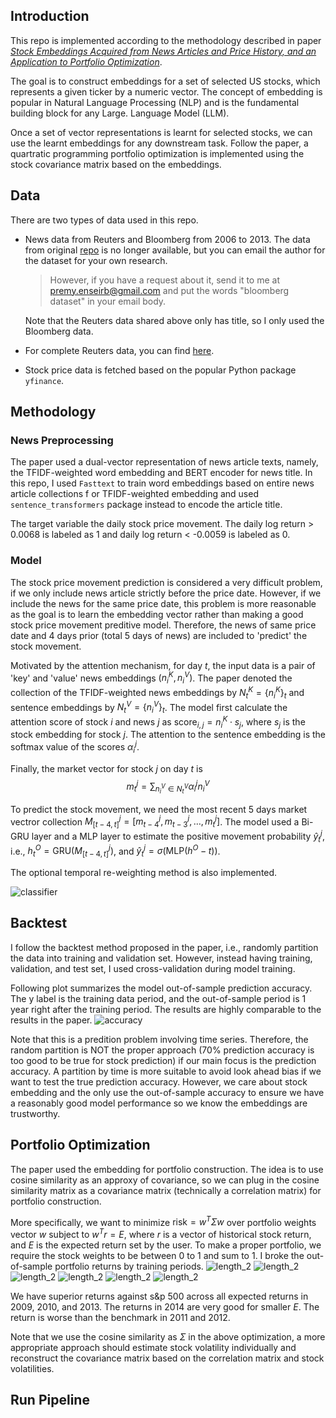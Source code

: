 ## Introduction
This repo is implemented according to the methodology described in paper [_Stock Embeddings Acquired from News Articles and Price History, and an Application to Portfolio Optimization_](https://aclanthology.org/2020.acl-main.307/).

The goal is to construct embeddings for a set of selected US stocks, which represents a given ticker by a numeric vector. The concept of embedding is popular in Natural Language Processing (NLP) and is the fundamental building block for any Large.  Language Model (LLM).

Once a set of vector representations is learnt for selected stocks, we can use the learnt embeddings for any downstream task. Follow the paper, a quartratic programming portfolio optimization is implemented using the stock covariance matrix based on the embeddings.

## Data
There are two types of data used in this repo.
- News data from Reuters and Bloomberg from 2006 to 2013. The data from original [repo](https://github.com/philipperemy/financial-news-dataset) is no longer available, but you can email the author for the dataset for your own research.
    > However, if you have a request about it, send it to me at premy.enseirb@gmail.com and put the words "bloomberg dataset" in your email body.

    Note that the Reuters data shared above only has title, so I only used the Bloomberg data.
- For complete Reuters data, you can find [here](https://github.com/HanssonMagnus/financial-news-dataset).
- Stock price data is fetched based on the popular Python package `yfinance`.

## Methodology
### News Preprocessing
The paper used a dual-vector representation of news article texts, namely, the TFIDF-weighted word embedding and BERT encoder for news title. In this repo, I used `Fasttext` to train word embeddings based on entire news article collections f or TFIDF-weighted embedding and used `sentence_transformers` package instead to encode the article title.

The target variable the daily stock price movement. The daily log return > 0.0068 is labeled as 1 and daily log return < -0.0059 is labeled as 0.


### Model
The stock price movement prediction is considered a very difficult problem, if we only include news article strictly before the price date. However, if we include the news for the same price date, this problem is more reasonable as the goal is to learn the embedding vector rather than making a good stock price movement preditive model. Therefore, the news of same price date and 4 days prior (total 5 days of news) are included to 'predict' the stock movement.

Motivated by the attention mechanism, for day $t$, the input data is a pair of 'key' and 'value' news embeddings $(n_i^K, n_i^V)$. The paper denoted the collection of the TFIDF-weighted news embeddings by $N_t^K=\lbrace n_i^K\rbrace_t$ and sentence embeddings by $N_t^V=\lbrace n_i^V\rbrace_t$. The model first calculate the attention score of stock $i$ and news $j$ as $\text{score}_{i,j} = n_i^K \cdot s_j$, where $s_j$ is the stock embedding for stock $j$. The attention to the sentence embedding is the softmax value of the scores $\alpha_i^j$.

Finally, the market vector for stock $j$ on day $t$ is
$$m_t^j = \sum_{n_i^V\in N_t^V} \alpha_i^j n_i^V$$

To predict the stock movement, we need the most recent 5 days market vectror collection $M^j_{[t-4, t]}=[m^j_{t-4}, m^j_{t-3}, \dots, m^j_{t}]$. The model used a Bi-GRU layer and a MLP layer to estimate the positive movement probability $\hat y_t^j$, i.e., $h_t^O = \text{GRU}(M^j_{[t-4, t]})$, and $\hat y_t^j = \sigma(\text{MLP}(h^O-t))$.

The optional temporal re-weighting method is also implemented.

![classifier](image/classifier.png)

## Backtest
I follow the backtest method proposed in the paper, i.e., randomly partition the data into training and validation set. However, instead having training, validation, and test set, I used cross-validation during model training.

Following plot summarizes the model out-of-sample prediction accuracy. The y label is the training data period, and the out-of-sample period is 1 year right after the training period. The results are highly comparable to the results in the paper.
![accuracy](image/pred_accuracy.png)

Note that this is a predition problem involving time series. Therefore, the random partition is NOT the proper approach (70\% prediction accuracy is too good to be true for stock prediction) if our main focus is the prediction accuracy. A partition by time is more suitable to avoid look ahead bias if we want to test the true prediction accuracy. However, we care about stock embedding and the only use the out-of-sample accuracy to ensure we have a reasonably good model performance so we know the embeddings are trustworthy.


## Portfolio Optimization
The paper used the embedding for portfolio construction. The idea is to use cosine similarity as an approxy of covariance, so we can plug in the cosine similarity matrix as a covariance matrix (technically a correlation matrix) for portfolio construction.

More specifically, we want to minimize $\text{risk}=w^T\Sigma w$ over portfolio weights vector $w$ subject to $w^Tr=E$, where $r$ is a vector of historical stock return, and $E$ is the expected return set by the user. To make a proper portfolio, we require the stock weights to be between 0 to 1 and sum to 1. I broke the out-of-sample portfolio returns by training periods.
 ![length_2](image/training_length_2.png)
 ![length_2](image/training_length_3.png)
 ![length_2](image/training_length_4.png)
 ![length_2](image/training_length_5.png)
 ![length_2](image/training_length_6.png)
 ![length_2](image/training_length_7.png)

We have superior returns against s&p 500 across all expected returns in 2009, 2010, and 2013. The returns in 2014 are very good for smaller $E$. The return is worse than the benchmark in 2011 and 2012.

Note that we use the cosine similarity as $\Sigma$ in the above optimization, a more appropriate approach should estimate stock volatility individually and reconstruct the covariance matrix based on the correlation matrix and stock volatilities.

## Run Pipeline